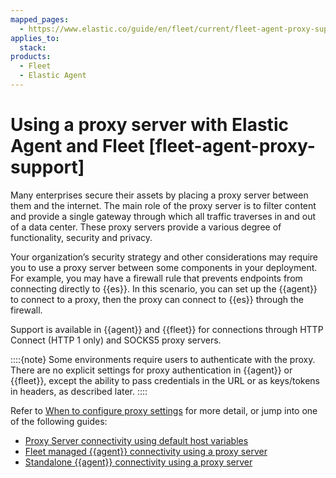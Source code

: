 ```yaml
---
mapped_pages:
  - https://www.elastic.co/guide/en/fleet/current/fleet-agent-proxy-support.html
applies_to:
  stack:
products:
  - Fleet
  - Elastic Agent
---
```


# Using a proxy server with Elastic Agent and Fleet [fleet-agent-proxy-support]

Many enterprises secure their assets by placing a proxy server between them and the internet. The main role of the proxy server is to filter content and provide a single gateway through which all traffic traverses in and out of a data center. These proxy servers provide a various degree of functionality, security and privacy.

Your organization’s security strategy and other considerations may require you to use a proxy server between some components in your deployment. For example, you may have a firewall rule that prevents endpoints from connecting directly to {{es}}. In this scenario, you can set up the {{agent}} to connect to a proxy, then the proxy can connect to {{es}} through the firewall.

Support is available in {{agent}} and {{fleet}} for connections through HTTP Connect (HTTP 1 only) and SOCKS5 proxy servers.

::::{note}
Some environments require users to authenticate with the proxy. There are no explicit settings for proxy authentication in {{agent}} or {{fleet}}, except the ability to pass credentials in the URL or as keys/tokens in headers, as described later.
::::


Refer to [When to configure proxy settings](/reference/fleet/elastic-agent-proxy-config.md) for more detail, or jump into one of the following guides:

* [Proxy Server connectivity using default host variables](/reference/fleet/host-proxy-env-vars.md)
* [Fleet managed {{agent}} connectivity using a proxy server](/reference/fleet/fleet-agent-proxy-managed.md)
* [Standalone {{agent}} connectivity using a proxy server](/reference/fleet/fleet-agent-proxy-standalone.md)






